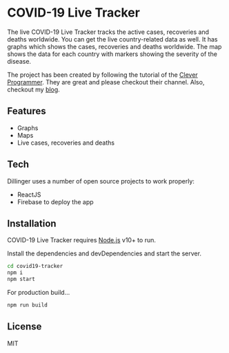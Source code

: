 # COVID-19 Live Tracker
The live COVID-19 Live Tracker tracks the active cases, recoveries and deaths worldwide. You can get the live country-related data as well. It has graphs which shows the cases, recoveries and deaths worldwide. The map shows the data for each country with markers showing the severity of the disease. 

The project has been created by following the tutorial of the [Clever Programmer]. They are great and please checkout their channel. Also, checkout my [blog].

## Features
- Graphs
- Maps
- Live cases, recoveries and deaths

## Tech
Dillinger uses a number of open source projects to work properly:

- ReactJS
- Firebase to deploy the app

## Installation

COVID-19 Live Tracker requires [Node.js](https://nodejs.org/) v10+ to run.

Install the dependencies and devDependencies and start the server.

```sh
cd covid19-tracker
npm i
npm start
```

For production build...

```sh
npm run build
```

## License

MIT


[//]: # (These are reference links used in the body of this note and get stripped out when the markdown processor does its job. There is no need to format nicely because it shouldn't be seen. Thanks SO - http://stackoverflow.com/questions/4823468/store-comments-in-markdown-syntax)

   [blog]: <https://justanothertechblogger.blogspot.com/>
   [clever programmer]: <https://www.youtube.com/channel/UCqrILQNl5Ed9Dz6CGMyvMTQ>
